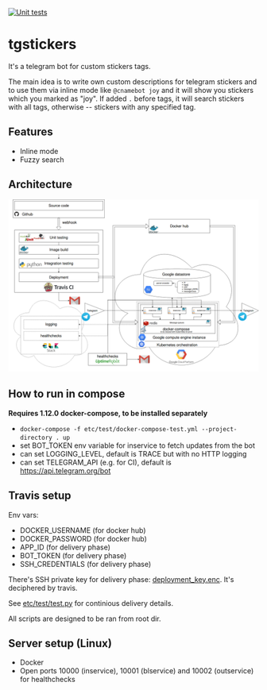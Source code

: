 [![Unit tests](https://api.travis-ci.org/IngvarJackal/tgstickers.svg?branch=master)](https://travis-ci.org/IngvarJackal/tgstickers)

# tgstickers
It's a telegram bot for custom stickers tags.

The main idea is to write own custom descriptions for telegram stickers and to use them via inline mode like ```@cnamebot joy``` and it will show you stickers which you marked as "joy". If added ```.``` before tags, it will search stickers with all tags, otherwise -- stickers with any specified tag.

## Features
* Inline mode
* Fuzzy search

## Architecture
![](https://raw.githubusercontent.com/IngvarJackal/tgstickers/master/doc/tgstickers.png)

## How to run in compose
**Requires 1.12.0 docker-compose, to be installed separately**
* ```docker-compose -f etc/test/docker-compose-test.yml --project-directory . up```
* set BOT_TOKEN env variable for inservice to fetch updates from the bot
* can set LOGGING_LEVEL, default is TRACE but with no HTTP logging
* can set TELEGRAM_API (e.g. for CI), default is https://api.telegram.org/bot

## Travis setup
Env vars:
* DOCKER_USERNAME (for docker hub)
* DOCKER_PASSWORD (for docker hub)
* APP_ID (for delivery phase)
* BOT_TOKEN (for delivery phase)
* SSH_CREDENTIALS (for delivery phase)

There's SSH private key for delivery phase: [deployment_key.enc](https://github.com/IngvarJackal/tgstickers/blob/master/deployment_key.enc). It's deciphered by travis.

See [etc/test/test.py](https://github.com/IngvarJackal/tgstickers/blob/master/etc/test/test.py) for continious delivery details.

All scripts are designed to be ran from root dir.

## Server setup (Linux)
* Docker
* Open ports 10000 (inservice), 10001 (blservice) and 10002 (outservice) for healthchecks
